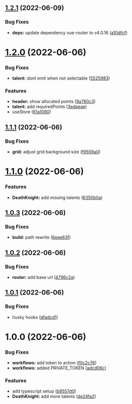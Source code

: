 ## [1.2.1](https://github.com/Tjark-Kuehl/dragonflight-talenttrees/compare/v1.2.0...v1.2.1) (2022-06-09)


### Bug Fixes

* **deps:** update dependency vue-router to v4.0.16 ([a10dfcf](https://github.com/Tjark-Kuehl/dragonflight-talenttrees/commit/a10dfcf1497c1837ee5788b245de9edc772b4390))

# [1.2.0](https://github.com/Tjark-Kuehl/dragonflight-talenttrees/compare/v1.1.1...v1.2.0) (2022-06-06)


### Bug Fixes

* **talent:** dont emit when not selectable ([5525983](https://github.com/Tjark-Kuehl/dragonflight-talenttrees/commit/55259836a3ce00deb5b8492a3aadbe0df148ed13))


### Features

* **header:** show allocated points ([9a780c3](https://github.com/Tjark-Kuehl/dragonflight-talenttrees/commit/9a780c395a5bf3d7f10096e144f5fd3dd576af0e))
* **talent:** add requiredPoints ([3edaeae](https://github.com/Tjark-Kuehl/dragonflight-talenttrees/commit/3edaeaebc5a3ec9a54c41f42ef4e259a6ee63884))
* useStore ([61a1080](https://github.com/Tjark-Kuehl/dragonflight-talenttrees/commit/61a1080dee6fd94d036de73106ce41cfa0742c30))

## [1.1.1](https://github.com/Tjark-Kuehl/dragonflight-talenttrees/compare/v1.1.0...v1.1.1) (2022-06-06)


### Bug Fixes

* **grid:** adjust grid background size ([f9559a0](https://github.com/Tjark-Kuehl/dragonflight-talenttrees/commit/f9559a0f6493386cf16b38135a9e4ae848b2944f))

# [1.1.0](https://github.com/Tjark-Kuehl/dragonflight-talenttrees/compare/v1.0.3...v1.1.0) (2022-06-06)


### Features

* **DeathKnight:** add missing talents ([6350b0a](https://github.com/Tjark-Kuehl/dragonflight-talenttrees/commit/6350b0abec5931fa2e34d3befba34ca878c0de76))

## [1.0.3](https://github.com/Tjark-Kuehl/dragonflight-talenttrees/compare/v1.0.2...v1.0.3) (2022-06-06)


### Bug Fixes

* **build:** path rewrite ([6eee63f](https://github.com/Tjark-Kuehl/dragonflight-talenttrees/commit/6eee63fbc8ce1a2afb2c8169b3224e9d793986c0))

## [1.0.2](https://github.com/Tjark-Kuehl/dragonflight-talenttrees/compare/v1.0.1...v1.0.2) (2022-06-06)


### Bug Fixes

* **router:** add base url ([4796c2a](https://github.com/Tjark-Kuehl/dragonflight-talenttrees/commit/4796c2a79ccf423e018caab83161360d4b0f06ba))

## [1.0.1](https://github.com/Tjark-Kuehl/dragonflight-talenttrees/compare/v1.0.0...v1.0.1) (2022-06-06)


### Bug Fixes

* husky hooks ([dfadcd1](https://github.com/Tjark-Kuehl/dragonflight-talenttrees/commit/dfadcd1a88069ce8704a77b3b77b59443313184e))

# 1.0.0 (2022-06-06)


### Bug Fixes

* **workflows:** add token to action ([f0c2c76](https://github.com/Tjark-Kuehl/dragonflight-talenttrees/commit/f0c2c763d7c57d639f0c8384b7aaff5dc0434847))
* **workflows:** added PRIVATE_TOKEN ([adcd06c](https://github.com/Tjark-Kuehl/dragonflight-talenttrees/commit/adcd06cab0da44f0619f61a6f564bac24071b66b))


### Features

* add typescript setup ([b9557d0](https://github.com/Tjark-Kuehl/dragonflight-talenttrees/commit/b9557d0caa4e60292dd2bdb7a77741a289ac1c51))
* **DeathKnight:** add more talents ([de24fa2](https://github.com/Tjark-Kuehl/dragonflight-talenttrees/commit/de24fa2c81bbfeb0926900b8fcf7dfb3269f1941))
